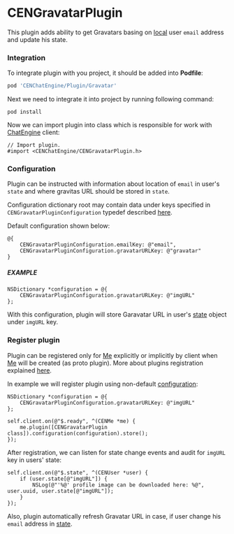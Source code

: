# CENGravatarPlugin

This plugin adds ability to get Gravatars basing on [local](reference-me) user `email` address and update his state.  

### Integration

To integrate plugin with you project, it should be added into **Podfile**:  
```ruby
pod 'CENChatEngine/Plugin/Gravatar'
```

Next we need to integrate it into project by running following command:
```
pod install
```  

Now we can import plugin into class which is responsible for work with [ChatEngine](reference-chatengine) client:
```objc
// Import plugin.
#import <CENChatEngine/CENGravatarPlugin.h>
```

### Configuration

Plugin can be instructed with information about location of `email` in user's `state` and where gravitas URL should be stored in `state`.  

Configuration dictionary root may contain data under keys specified in `CENGravatarPluginConfiguration` typedef described [here](reference-gravatar-configuration).  

Default configuration shown below:
```objc
@{
    CENGravatarPluginConfiguration.emailKey: @"email",
    CENGravatarPluginConfiguration.gravatarURLKey: @"gravatar"
}
```

##### EXAMPLE

```objc
NSDictionary *configuration = @{
    CENGravatarPluginConfiguration.gravatarURLKey: @"imgURL"
};
```

With this configuration, plugin will store Garavatar URL in user's [state](reference-user#state) object under `imgURL` key.  

### Register plugin

Plugin can be registered only for [Me](reference-me) explicitly or implicitly by client when [Me](reference-me) will be created (as proto plugin). More about plugins registration explained [here](concepts-plugins).  

In example we will register plugin using non-default [configuration](#configuration):  
```objc
NSDictionary *configuration = @{
    CENGravatarPluginConfiguration.gravatarURLKey: @"imgURL"
};

self.client.on(@"$.ready", ^(CENMe *me) {
    me.plugin([CENGravatarPlugin class]).configuration(configuration).store();
});
```  

After registration, we can listen for state change events and audit for `imgURL` key in users' state:  
```objc
self.client.on(@"$.state", ^(CENUser *user) {
    if (user.state[@"imgURL"]) {
        NSLog(@"'%@' profile image can be downloaded here: %@", user.uuid, user.state[@"imgURL"]);
    }
});

```  

Also, plugin automatically refresh Gravatar URL in case, if user change his `email` address in [state](reference-user#state).  